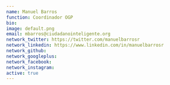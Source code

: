 ```yaml
---
name: Manuel Barros
function: Coordinador OGP
bio: 
image: default.png
email: mbarros@ciudadanointeligente.org
network_twitter: https://twitter.com/manuelbarrosr
network_linkedin: https://www.linkedin.com/in/manuelbarrosr
network_github: 
network_googleplus:
network_facebook:
network_instagram:
active: true
---
```

